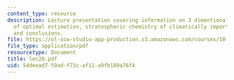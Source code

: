 ```yaml
---
content_type: resource
description: Lecture presentation covering information on 3 dimentional gloabl model
  of optimal estimation, stratospheric chemistry of climatically important species
  and conclusions.
file: https://ol-ocw-studio-app-production.s3.amazonaws.com/courses/10-571j-atmospheric-physics-and-chemistry-spring-2006/54deead759adf73caf11a9fb189a76f4_lec26.pdf
file_type: application/pdf
resourcetype: Document
title: lec26.pdf
uid: 54deead7-59ad-f73c-af11-a9fb189a76f4
---
```


